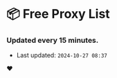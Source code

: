 # :package: Free Proxy List
### Updated every 15 minutes.

- Last updated: `2024-10-27 08:37`

:heart:

